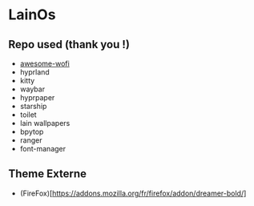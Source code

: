 # LainOs

## Repo used (thank you !)
- [awesome-wofi](https://github.com/calthejuggler/awesome-wofi)
- hyprland
- kitty
- waybar
- hyprpaper
- starship
- toilet
- lain wallpapers
- bpytop
- ranger
- font-manager

## Theme Externe
- (FireFox)[https://addons.mozilla.org/fr/firefox/addon/dreamer-bold/]
